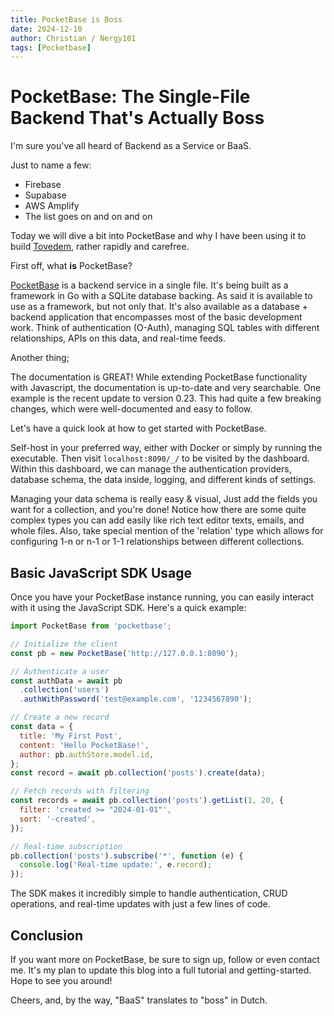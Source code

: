 ```yaml
---
title: PocketBase is Boss
date: 2024-12-10
author: Christian / Nergy101
tags: [Pocketbase]
---
```


# PocketBase: The Single-File Backend That's Actually Boss

I'm sure you've all heard of Backend as a Service or BaaS.

Just to name a few:

- Firebase
- Supabase
- AWS Amplify
- The list goes on and on and on

Today we will dive a bit into PocketBase and why I have been using it to build [Tovedem](https://tovedem.nergy.space), rather rapidly and carefree.

First off, what **is** PocketBase?

[PocketBase](https://pocketbase.io) is a backend service in a single file. It's being built as a framework in Go with a SQLite database backing. As said it is available to use as a framework, but not only that. It's also available as a database + backend application that encompasses most of the basic development work. Think of authentication (O-Auth), managing SQL tables with different relationships, APIs on this data, and real-time feeds.

Another thing;

The documentation is GREAT! While extending PocketBase functionality with Javascript, the documentation is up-to-date and very searchable. One example is the recent update to version 0.23. This had quite a few breaking changes, which were well-documented and easy to follow.

Let's have a quick look at how to get started with PocketBase.

Self-host in your preferred way, either with Docker or simply by running the executable. Then visit `localhost:8090/_/` to be visited by the dashboard. Within this dashboard, we can manage the authentication providers, database schema, the data inside, logging, and different kinds of settings.

Managing your data schema is really easy & visual,
Just add the fields you want for a collection, and you're done! Notice how there are some quite complex types you can add easily like rich text editor texts, emails, and whole files. Also, take special mention of the 'relation' type which allows for configuring 1-n or n-1 or 1-1 relationships between different collections.

## Basic JavaScript SDK Usage

Once you have your PocketBase instance running, you can easily interact with it using the JavaScript SDK. Here's a quick example:

```javascript
import PocketBase from 'pocketbase';

// Initialize the client
const pb = new PocketBase('http://127.0.0.1:8090');

// Authenticate a user
const authData = await pb
  .collection('users')
  .authWithPassword('test@example.com', '1234567890');

// Create a new record
const data = {
  title: 'My First Post',
  content: 'Hello PocketBase!',
  author: pb.authStore.model.id,
};
const record = await pb.collection('posts').create(data);

// Fetch records with filtering
const records = await pb.collection('posts').getList(1, 20, {
  filter: 'created >= "2024-01-01"',
  sort: '-created',
});

// Real-time subscription
pb.collection('posts').subscribe('*', function (e) {
  console.log('Real-time update:', e.record);
});
```

The SDK makes it incredibly simple to handle authentication, CRUD operations, and real-time updates with just a few lines of code.

## Conclusion

If you want more on PocketBase, be sure to sign up, follow or even contact me. It's my plan to update this blog into a full tutorial and getting-started. Hope to see you around!

Cheers, and, by the way, "BaaS" translates to "boss" in Dutch.
